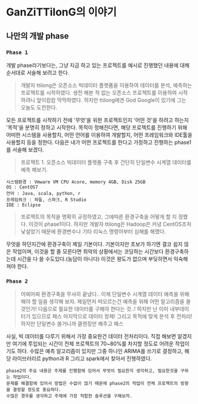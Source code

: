 # GanZiTTilonG의 이야기

## 나만의 개발 phase

### `Phase 1`

개발 phase라기보다는, 그냥 지금 하고 있는 프로젝트를 예시로 진행했던 내용에 대해 순서대로 서술해 보려고 한다.

> 개발자 ttilong은 오픈소스 빅데이터 플랫폼을 이용하여 데이터를 분석, 예측하는 프로젝트를 시작하였다.
> 생전 해본 적 없는 오픈소스 프로젝트를 이용하여 시작하려니 앞이캄캄 막막하였다.
> 하지만 ttilong에겐 God Google이 있기에 그는 오늘도 도전한다.

모든 프로젝트를 시작하기 전에 '무엇'을 위한 프로젝트인지 '어떤 것'을 하려고 하는지 '목적'을 분명히 정하고 시작한다.
목적이 정해진다면, 해당 프로젝트를 진행하기 위해 어떠한 시스템을 사용할지, 어떤 언어를 이용하여 개발할지, 어떤 프레임워크와 IDE툴을 사용할지 등을 정한다.
다음은 내가 어떤 프로젝트를 한다고 가정하고 진행하는 phase1를 서술해 보겠다.

>프로젝트 1. 오픈소스 빅데이터 플랫폼 구축 후 간단히 단일변수 시계열 데이터를 예측 해보기.

```
시스템환경 : Vmware VM CPU 4core, memory 4GB, Disk 25GB
OS : CentOS7
언어 : Java, scala, python, r
프레임워크 : 하둡, 스파크, R Studio
IDE : Eclipse
```

> 프로젝트의 목적을 명확히 규정하였고, 그에따른 환경구축을 어떻게 할 지 정했다. 이것이 phase1이다.
> 하지만 개발자 ttilong은 Hadoop은 커녕 CentOS조차 낯설었기 때문에 환경변수나 기타 리눅스 명령어부터 심해를 해맸다.

무엇을 하던지간에 환경구축이 제일 기본이다.
기본이지만 초보가 하기엔 결코 쉽지 않은 작업이며, 이것을 할 줄 모른다면 최악의 상황에서는 코딩하는 시간보다 환경구축하는데 시간을 다 쓸 수도있다.(농담이 아니다)
이것은 왕도가 없으며 부딪히면서 익숙해져야 한다.


### `Phase 2`

> 어찌어찌 환경구축을 무사히 끝냈다..
> 이제 단일변수 시계열 데이터 예측을 위해 해야 할 일을 생각해 보자.
> 제일먼저 떠오르는건 예측을 위해 어떤 알고리즘을 쓸 것인가!
> 다음으로 필요한 데이터를 구해야 한다는 것..! 하지만 난 이미 내부데이터가 있으므로 패스
> 마지막으로 데이터 정제! 그리고 목적에 맞게 분석 후 전처리! 하지만 단일변수 쓸거니까 클렌징만 해주고 패스

사실, 빅 데이터를 다루기 위해서 가장 중요한건 데이터 전처리이다. 직접 해보면 알겠지만 여기에 투입되는 시간이 전체 프로젝트의 70~80%를 차지할 정도로 어려운 작업이기도 하다.
수많은 예측 알고리즘이 있지만 그중 하나인 ARIMA를 쓰기로 결정하고, 해당 라이브러리르 python과 R 그리고 spark에서 찾아서 진행하였다.

```
phase2의 주요 내용은 주제를 진행함에 있어서 무엇이 필요한지 생각하고, 필요한것을 구하는 작업이다.
문제를 해결함에 있어서 방법은 수없이 많기 때문에 phase2의 작업이 전체 프로젝트의 방향을 결정할 정도로 중요하다.
수많은 경우를 생각하고 주제에 가장 적합한 솔루션을 구해보자.
```

 